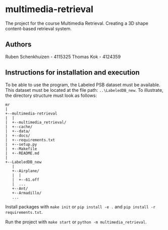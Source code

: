 # multimedia-retrieval

The project for the course Multimedia Retrieval. Creating a 3D shape content-based retrieval system.

## Authors

Ruben Schenkhuizen - 4115325
Thomas Kok - 4124359

## Instructions for installation and execution

To be able to use the program, the Labeled PSB dataset must be available.
This dataset must be located at the file path: `..\LabeledDB_new`.
To illustrate, the directory structure must look as follows:
```
mr
|
+--multimedia-retrieval
|  |
|  +--multimedia_retrieval/
|  +--cache/
|  +--data/
|  +--docs/
|  +--requirements.txt
|  +--setup.py
|  +--Makefile
|  +--README.md
|
+--LabeledDB_new
   |
   +--Airplane/
   |  |
   |  +--61.off
   |  ...
   +--Ant/
   +--Armadillo/
   ...
```

Install packages with `make init` or `pip install -e .` and `pip install -r requirements.txt`.

Run the project with `make start` or `python -m multimedia_retrieval`.
